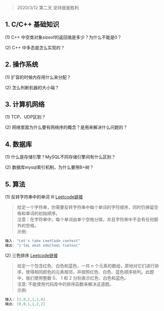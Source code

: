 > 2020/3/12 第二天 坚持就是胜利

## 1. C/C++ 基础知识
(1) C++ 中空类对象sizeof的返回值是多少？为什么不能是0？

(2) C++ 中多态是怎么实现的？ 

## 2. 操作系统
(1) 扩容的时候内存用什么来分配？

(2) 怎么判断机器的大小端？

## 3. 计算机网络
(1) TCP、UDP区别？

(2) 网络里面为什么要有网络序的概念？是用来解决什么问题的？  

## 4. 数据库
(1) 什么是存储引擎？MySQL不同存储引擎间有什么区别？

(2) 数据库mysql索引机制，为什么要用B+树？

## 5. 算法
(1) 反转字符串中的单词 III [Leetcode链接](https://leetcode-cn.com/problems/reverse-words-in-a-string-iii/)  
> 给定一个字符串，你需要反转字符串中每个单词的字符顺序，同时仍保留空格和单词的初始顺序。  
> 注意：在字符串中，每个单词由单个空格分隔，并且字符串中不会有任何额外的空格。  
示例:
```c
输入: "Let's take LeetCode contest"
输出: "s'teL ekat edoCteeL tsetnoc" 
```

(2) 三色排序 [Leetcode链接](https://leetcode-cn.com/problems/sort-colors/)
> 给定一个包含红色、白色和蓝色，一共 n 个元素的数组，原地对它们进行排序，使得相同颜色的元素相邻，并按照红色、白色、蓝色顺序排列。此题中，我们使用整数 0、 1 和 2 分别表示红色、白色和蓝色。  
> 注意:
不能使用代码库中的排序函数来解决这道题。  
示例:
```c
输入: [2,0,2,1,1,0]
输出: [0,0,1,1,2,2]
```